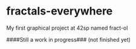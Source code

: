 # fractals-everywhere
My first graphical project at 42sp named fract-ol

####Still a work in progress### (not finished yet)
